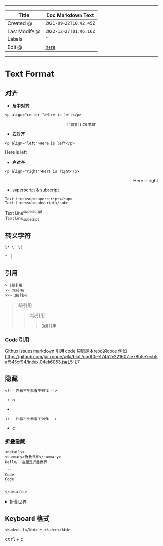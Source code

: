 -----

| Title         | Doc Markdown Text                                    |
| ------------- | ---------------------------------------------------- |
| Created @     | `2021-09-22T10:02:45Z`                               |
| Last Modify @ | `2022-12-27T01:06:16Z`                               |
| Labels        | \`\`                                                 |
| Edit @        | [here](https://github.com/junxnone/xwiki/issues/136) |

-----

# Text Format

## 对齐

  - **居中对齐**

<!-- end list -->

    <p align="center ">Here is left</p>

<p align="center ">Here is center</p>  

  - **左对齐**

<!-- end list -->

    <p align="left">Here is left</p>

<p align="left">Here is left</p>

  - **右对齐**

<!-- end list -->

    <p align="right">Here is right</p>

<p align="right">Here is right</p>

  - superscript & subscript

<!-- end list -->

    Text Line<sup>superscript</sup>
    Text Line<sub>subscript</sub>

Text Line<sup>superscript</sup>  
Text Line<sub>subscript</sub>

## **转义字符**

    \* \` \|

\* \` |

## **引用**

    > 1级引用
    >> 2级引用
    >>> 3级引用

> 1级引用
> 
> > 2级引用
> > 
> > > 3级引用

### **Code 引用**

Github issues markdown 引用 code 只能是本repo的code 例如
<https://github.com/junxnone/wiki/blob/cbdf0ee17452e221607ae78b5e1ecb5af546cf94/index.04eb6053.js#L5-L7>

## 隐藏

    <!-- 你看不到我看不到我 -->

  - a

  - 
    
    <!-- 你看不到我看不到我 -->

  - c

### 折叠隐藏

    <details>
    <summary>折叠世界</summary>
    Hello， 这里是折叠世界
    
    ```
    Code
    Code
    ```
    
    </details>

<details>
<summary>折叠世界</summary>
Hello， 这里是折叠世界

    Code
    Code

</details>

## **Keyboard 格式**

    <kbd>ctrl</kbd> + <kbd>c</kbd>

<kbd>ctrl</kbd> + <kbd>c</kbd>
